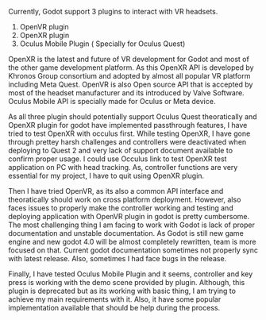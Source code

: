 Currently, Godot support 3 plugins to interact with VR headsets. 
1. OpenVR plugin
2. OpenXR plugin
3. Oculus Mobile Plugin ( Specially for Oculus Quest)

OpenXR is the latest and future of VR development for Godot and most of the other game development platform. As this OpenXR API is developed by Khronos Group consortium and adopted by almost all popular VR platform including Meta Quest.
OpenVR is also Open source API that is accepted by most of the headset manufacturer and its introduced by Valve Software. 
Oculus Mobile API is specially made for Oculus or Meta device. 

As all three plugin should potentially support Oculus Quest theoratically and OpenXR plugin for godot have implemented passthrough features, I have tried to test OpenXR with occulus first.
While testing OpenXR, I have gone through prettey harsh challenges and controllers were deactivated when deploying to Quest 2 and very lack of support document available to confirm proper usage. 
I could use Occulus link to test OpenXR test application on PC with head tracking. As, controller functions are very essential for my project, I have to quit using OpenXR plugin. 

Then I have tried OpenVR, as its also a common API interface and theoratically should work on cross platform deployment. However, also faces issues to properly make the controller working and testing and deploying application with OpenVR plugin in godot is pretty cumbersome. 
The most challenging thing I am facing to work with Godot is lack of proper documentation and unstable documentation. As Godot is still new game engine and new godot 4.0 will be almost completely rewritten, team is more focused on that. 
Current godot documentation sometimes not properly sync with latest release. Also, sometimes I had face bugs in the release.

Finally, I have tested Oculus Mobile Plugin and it seems, controller and key press is working with the demo scene provided by plugin. Although, this plugin is deprecated but as its working with basic thing, I am trying to achieve my main requirements with it.
Also, it have some popular implementation available that should be help during the process. 
